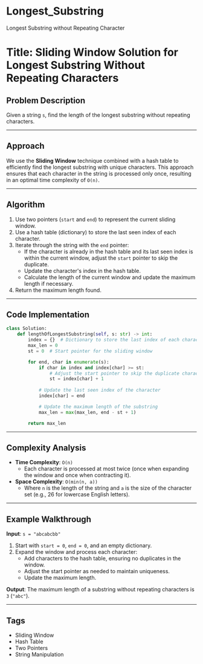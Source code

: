 # Longest_Substring
Longest Substring without Repeating Character
# Title: Sliding Window Solution for Longest Substring Without Repeating Characters

## Problem Description
Given a string `s`, find the length of the longest substring without repeating characters.

---

## Approach
We use the **Sliding Window** technique combined with a hash table to efficiently find the longest substring with unique characters. This approach ensures that each character in the string is processed only once, resulting in an optimal time complexity of `O(n)`.

---

## Algorithm
1. Use two pointers (`start` and `end`) to represent the current sliding window.
2. Use a hash table (dictionary) to store the last seen index of each character.
3. Iterate through the string with the `end` pointer:
    - If the character is already in the hash table and its last seen index is within the current window, adjust the `start` pointer to skip the duplicate.
    - Update the character's index in the hash table.
    - Calculate the length of the current window and update the maximum length if necessary.
4. Return the maximum length found.

---

## Code Implementation
```python
class Solution:
    def lengthOfLongestSubstring(self, s: str) -> int:
        index = {}  # Dictionary to store the last index of each character
        max_len = 0
        st = 0  # Start pointer for the sliding window

        for end, char in enumerate(s):
            if char in index and index[char] >= st:
                # Adjust the start pointer to skip the duplicate character
                st = index[char] + 1
            
            # Update the last seen index of the character
            index[char] = end

            # Update the maximum length of the substring
            max_len = max(max_len, end - st + 1)

        return max_len
```

---

## Complexity Analysis
- **Time Complexity**: `O(n)`
    - Each character is processed at most twice (once when expanding the window and once when contracting it).
- **Space Complexity**: `O(min(n, a))`
    - Where `n` is the length of the string and `a` is the size of the character set (e.g., 26 for lowercase English letters).

---

## Example Walkthrough
**Input**: `s = "abcabcbb"`

1. Start with `start = 0`, `end = 0`, and an empty dictionary.
2. Expand the window and process each character:
   - Add characters to the hash table, ensuring no duplicates in the window.
   - Adjust the start pointer as needed to maintain uniqueness.
   - Update the maximum length.

**Output**: The maximum length of a substring without repeating characters is `3` (`"abc"`).

---

## Tags
- Sliding Window
- Hash Table
- Two Pointers
- String Manipulation
